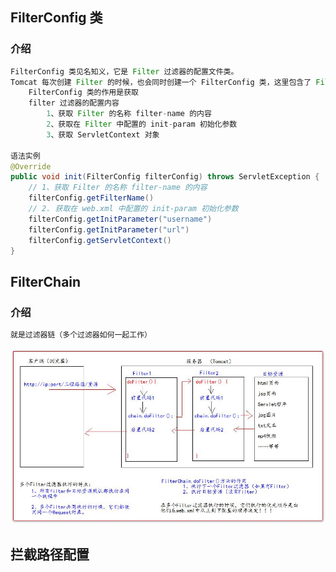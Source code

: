## FilterConfig 类

### 介绍

```java
FilterConfig 类见名知义，它是 Filter 过滤器的配置文件类。
Tomcat 每次创建 Filter 的时候，也会同时创建一个 FilterConfig 类，这里包含了 Filter 配置文件的配置信息。 
    FilterConfig 类的作用是获取 
    filter 过滤器的配置内容 
    	1、获取 Filter 的名称 filter-name 的内容 
    	2、获取在 Filter 中配置的 init-param 初始化参数 
    	3、获取 ServletContext 对象
    
语法实例
@Override 
public void init(FilterConfig filterConfig) throws ServletException {
    // 1、获取 Filter 的名称 filter-name 的内容
    filterConfig.getFilterName()
    // 2. 获取在 web.xml 中配置的 init-param 初始化参数
    filterConfig.getInitParameter("username")
    filterConfig.getInitParameter("url")
    filterConfig.getServletContext()
}

```



## FilterChain

### 介绍

```java
就是过滤器链（多个过滤器如何一起工作）
```

![image-20210308190019109](image-20210308190019109.png)



## 拦截路径配置

```java

```


